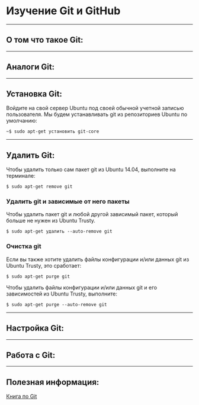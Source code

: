 # Изучение Git и GitHub

___
## О том что такое Git:

___
## Аналоги Git:

___
## Установка Git:

Войдите на свой сервер Ubuntu под своей обычной учетной записью пользователя.
Мы будем устанавливать git из репозиториев Ubuntu по умолчанию:
```
~$ sudo apt-get установить git-core
```
___
## Удалить Git:
Чтобы удалить только сам пакет git из Ubuntu 14.04, выполните на терминале:
```
$ sudo apt-get remove git
```
### Удалить git и зависимые от него пакеты
Чтобы удалить пакет git и любой другой зависимый пакет, который больше не нужен из Ubuntu Trusty.
```
$ sudo apt-get удалить --auto-remove git
```
### Очистка git
Если вы также хотите удалить файлы конфигурации и/или данных git из Ubuntu Trusty, это сработает:
```
$ sudo apt-get purge git
```
Чтобы удалить файлы конфигурации и/или данных git и его зависимостей из Ubuntu Trusty, выполните:
```
$ sudo apt-get purge --auto-remove git
```
___
## Настройка Git:

___
## Работа с Git:

___
## Полезная информация:
[Книга по Git](./progit.pdf "Book")
